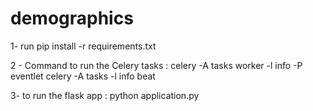# demographics

1- run pip install -r requirements.txt

2 - Command to run the Celery tasks :
celery -A tasks worker -l info -P eventlet
celery -A tasks -l info beat

3- to run the flask app :
python application.py
